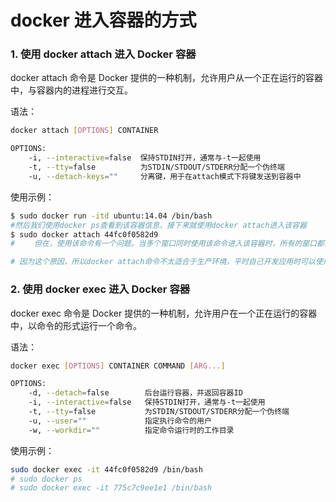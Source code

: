 # docker 进入容器的方式

### 1. 使用 docker attach 进入 Docker 容器

docker attach 命令是 Docker 提供的一种机制，允许用户从一个正在运行的容器中，与容器内的进程进行交互。

语法：

```bash
docker attach [OPTIONS] CONTAINER

OPTIONS:
    -i, --interactive=false  保持STDIN打开，通常与-t一起使用
    -t, --tty=false          为STDIN/STDOUT/STDERR分配一个伪终端
    -u, --detach-keys=""     分离键，用于在attach模式下将键发送到容器中
```

使用示例：

```bash
$ sudo docker run -itd ubuntu:14.04 /bin/bash
#然后我们使用docker ps查看到该容器信息，接下来就使用docker attach进入该容器
$ sudo docker attach 44fc0f0582d9
# 　　但在，使用该命令有一个问题。当多个窗口同时使用该命令进入该容器时，所有的窗口都会同步显示。如果有一个窗口阻塞了，那么其他窗口也无法再进行操作。

# 因为这个原因，所以docker attach命令不太适合于生产环境，平时自己开发应用时可以使用该命令。
```

### 2. 使用 docker exec 进入 Docker 容器

docker exec 命令是 Docker 提供的一种机制，允许用户在一个正在运行的容器中，以命令的形式运行一个命令。

语法：

```bash
docker exec [OPTIONS] CONTAINER COMMAND [ARG...]

OPTIONS:
    -d, --detach=false        后台运行容器，并返回容器ID
    -i, --interactive=false   保持STDIN打开，通常与-t一起使用
    -t, --tty=false           为STDIN/STDOUT/STDERR分配一个伪终端
    -u, --user=""             指定执行命令的用户
    -w, --workdir=""          指定命令运行时的工作目录
```

使用示例：

```bash
sudo docker exec -it 44fc0f0582d9 /bin/bash
# sudo docker ps
# sudo docker exec -it 775c7c9ee1e1 /bin/bash
```
